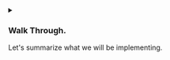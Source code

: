 <details>
<summary>
<h3>

Walk Through.
</h3>

Let's summarize what we will be implementing.
</summary>
<p>

1. A `Auctioneer` will initialize the contract and provide three variables:

    - AN NFT Token.
    - An initial bid.
    - A time limit.

2. Once these variables are provided, the `Auctioneer` will then publish the contract onto the blockchain.

3. Thereafter, a `Bidder` will be able to connect to the contract and view the `token_id`, `initial_bid`, and `time_limit`.

4. If the `Bidder` accepts the wager, the `Bidder` will place a bid and call the backend.

5. The auction will continue until time-lapse hits.

6. At timeout :
    - The winner will receive the NFT.
    - The `Auctioneer` will receive the highest bid.
    - All `Bidders` who lost the auction will receive their funds back.

> NOTE :
> The `Auctioneer` is anyone who deploys the contract.

> The `Auctioneer` is a participant class that can take any acceptable variable name.

</p>
</details>